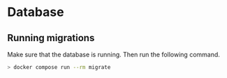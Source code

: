 # Database

## Running migrations

Make sure that the database is running. Then run the following command.

```bash
> docker compose run --rm migrate
```
